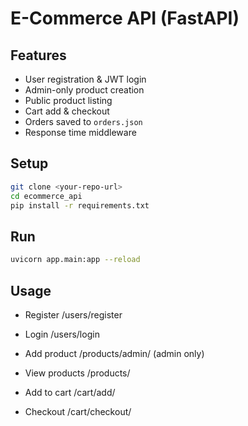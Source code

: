 # E-Commerce API (FastAPI)

## Features
- User registration & JWT login
- Admin-only product creation
- Public product listing
- Cart add & checkout
- Orders saved to `orders.json`
- Response time middleware

## Setup
```bash
git clone <your-repo-url>
cd ecommerce_api
pip install -r requirements.txt
```
## Run
```bash
uvicorn app.main:app --reload
```
## Usage

- Register /users/register

- Login /users/login

- Add product /products/admin/ (admin only)

- View products /products/

- Add to cart /cart/add/

- Checkout /cart/checkout/